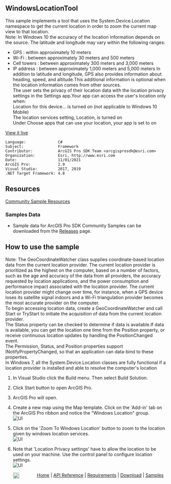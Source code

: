 ## WindowsLocationTool

<!-- TODO: Write a brief abstract explaining this sample -->
This sample implements a tool that uses the System.Device.Location namespace to get the current location in order to zoom the current map view to that location.  
Note: In Windows 10 the accuracy of the location information depends on the source. The latitude and longitude may vary within the following ranges:  
* GPS : within approximately 10 meters  
* Wi-Fi : between approximately 30 meters and 500 meters  
* Cell towers : between approximately 300 meters and 3,000 meters  
* IP address : between approximately 1,000 meters and 5,000 meters In addition to latitude and longitude, GPS also provides information about heading, speed, and altitude.This additional information is optional when the location information comes from other sources.  
The user sets the privacy of their location data with the location privacy settings in the Settings app.Your app can access the user's location only when:  
Location for this device... is turned on (not applicable to Windows 10 Mobile)  
The location services setting, Location, is turned on  
Under Choose apps that can use your location, your app is set to on  
  


<a href="http://pro.arcgis.com/en/pro-app/sdk/" target="_blank">View it live</a>

<!-- TODO: Fill this section below with metadata about this sample-->
```
Language:              C#
Subject:               Framework
Contributor:           ArcGIS Pro SDK Team <arcgisprosdk@esri.com>
Organization:          Esri, http://www.esri.com
Date:                  11/01/2021
ArcGIS Pro:            2.9
Visual Studio:         2017, 2019
.NET Target Framework: 4.8
```

## Resources

[Community Sample Resources](https://github.com/Esri/arcgis-pro-sdk-community-samples#resources)

### Samples Data

* Sample data for ArcGIS Pro SDK Community Samples can be downloaded from the [Releases](https://github.com/Esri/arcgis-pro-sdk-community-samples/releases) page.  

## How to use the sample
<!-- TODO: Explain how this sample can be used. To use images in this section, create the image file in your sample project's screenshots folder. Use relative url to link to this image using this syntax: ![My sample Image](FacePage/SampleImage.png) -->
Note: The GeoCoordinateWatcher class supplies coordinate-based location data from the current location provider. The current location provider is prioritized as the highest on the computer, based on a number of factors, such as the age and accuracy of the data from all providers, the accuracy requested by location applications, and the power consumption and performance impact associated with the location provider. The current location provider might change over time, for instance, when a GPS device loses its satellite signal indoors and a Wi-Fi triangulation provider becomes the most accurate provider on the computer.  
To begin accessing location data, create a GeoCoordinateWatcher and call Start or TryStart to initiate the acquisition of data from the current location provider.  
The Status property can be checked to determine if data is available.If data is available, you can get the location one time from the Position property, or receive continuous location updates by handling the PositionChanged event.  
The Permission, Status, and Position properties support INotifyPropertyChanged, so that an application can data-bind to these properties.  
In Windows 7, all the System.Device.Location classes are fully functional if a location provider is installed and able to resolve the computer's location  
  
1. In Visual Studio click the Build menu. Then select Build Solution.  
1. Click Start button to open ArcGIS Pro.  
1. ArcGIS Pro will open.   
1. Create a new map using the Map template. Click on the 'Add-in' tab on the ArcGIS Pro ribbon and notice the "Windows Location" group.    
![UI](Screenshots/Screen1.png)    
  
1. Click on the 'Zoom To Windows Location' button to zoom to the location given by windows location services.    
![UI](Screenshots/Screen2.png)    
  
1. Note that 'Location Privacy settings' have to allow the location to be used on your machine.  Use the control panel to configure location settings.  
![UI](Screenshots/Screen3.png)    
  


<!-- End -->

&nbsp;&nbsp;&nbsp;&nbsp;&nbsp;&nbsp;<img src="https://esri.github.io/arcgis-pro-sdk/images/ArcGISPro.png"  alt="ArcGIS Pro SDK for Microsoft .NET Framework" height = "20" width = "20" align="top"  >
&nbsp;&nbsp;&nbsp;&nbsp;&nbsp;&nbsp;&nbsp;&nbsp;&nbsp;&nbsp;&nbsp;&nbsp;
[Home](https://github.com/Esri/arcgis-pro-sdk/wiki) | <a href="https://pro.arcgis.com/en/pro-app/latest/sdk/api-reference" target="_blank">API Reference</a> | [Requirements](https://github.com/Esri/arcgis-pro-sdk/wiki#requirements) | [Download](https://github.com/Esri/arcgis-pro-sdk/wiki#installing-arcgis-pro-sdk-for-net) | <a href="https://github.com/esri/arcgis-pro-sdk-community-samples" target="_blank">Samples</a>
